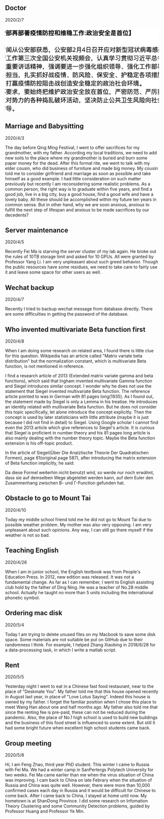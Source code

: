 ## Doctor 
2020/2/7

![](./images/liwenliang.jpg)

## Marriage and Babysitting
2020/4/3

The day before Qing Ming Festival, I went to offer sacrifices for my grandmother, with my father.
According my local traditions, we need to add new soils to the place where my grandmother is buried and burn some paper money for the dead.
After this formal rite, we went to talk with my elder cousin, who did business of furniture and made big money. My cousin told me to consider girlfriend and marriage as soon as possible and take
himself as a good example. I had little consideration on such matter previously but recently
I am reconsidering some realistic problems. As a common person, the right way is to graduate within five years, and find a good job, live in a big city, buy a good house, find a good wife
and have a lovely baby. All these should be accomplished within my future ten years in common sense. But in other hand, why we are soon anxious, anxious to fulfill the next step of lifespan
and anxious to be made sacrifices by our decedents?

## Server maintenance
2020/4/5

Recently Fei Ma is starving the server cluster of my lab again. He broke out the rules of 10TB
storage limit and asked for 10 GPUs. All were granted by Professor Yang Li. I am very unpleasant
about such greed behavior. Though the public resources have some residues, we need to take care
to fairly use it and leave some space for other users as well.

## Wechat backup
2020/4/7

Recently I tried to backup wechat message from database directly. There are
some difficulties in getting the password of the database.

## Who invented multivariate Beta function first
2020/4/8

When I am doing some research on related area, I found there is little clue
for this question. Wikipedia has an article called "Matrix variate beta distribution" but the normalization constant, which is multivariate Beta function,
is not mentioned in reference.

I find a research article of 2013 (Extended matrix variate gamma and beta functions), which said that Ingham invented multivariate
Gamma function and Siegel introduces similar concept. I wonder why he does not
use the statement that Siegel invented multivariate Beta function. The reference
article pointed to was in German with 81 pages long(1935). As I found out, the statement
made by Siegel is only a Lemma in his treatise. He introduces an identity related
with multivariate Beta function. But he does not consider this topic specifically,
let alone introduce the concept explicitly. Then the concept is used by later statisticians with little attribute (maybe it is just because I did not find
in detail) to Siegel. Using Google scholar I cannot find even the 2013 article which give references to Siegel's article. It is curious that Siegel is proficient
in number theory and his 81 pages long article is also mainly dealing with the
number theory topic. Maybe the Beta function extension is his off-topic product.

In the article of Siegel(Über Die Analztische Theorie Der Quadratischen Formen), page 61(original page 587), after introducing the matrix extension of Beta function implicitly, he said:

Da diese Formel weiterhin nicht benutzt wird, so werde nur noch erwähnt,
dass sie auf demselben Wege abgeleitet werden kann, auf dem Euler
den Zusammenhang zwischen B- und Γ-Function gefunden hat.


## Obstacle to go to Mount Tai
2020/4/10

Today my middle school friend told me he did not go to Mount Tai
due to possible weather problem. My mother was also very opposing.
I am very unpleasant about such opinions. Any way, I can still go
there myself if the weather is not so bad.

## Teaching English
2020/4/26

When I am in junior school, the English textbook was from People's Education Press.
In 2012, new edition was released. It was not a fundamental change. As far as I
can remember, I went to English assisting club hold by the father of Ding Ning. He was
a teacher of No.28 middle school. Actually he taught no more than 5 units including
the international phonetic symbol.

## Ordering mac disk
2020/5/4

Today I am trying to delete unused files on my Macbook to save some disk space.
Some materials are not suitable be put on GitHub due to their randomness I think.
For example, I helped Zhang Xiaobing in 2018/6/28 for a data-processing task, in which I write a matlab script.

## Rent
2020/5/5

Yesterday night I went to eat in a Chinese fast food restaurant, near to the
place of "Deskmate You". My father told me that this house opened recently
in August last year, in place of "Love Lotus Saying". Indeed this house is
owned by my father. I forget the familiar position when I chose this place
to meet Wang Han about one and half months ago. My father also told me
that since the renting fee is pre-paid, these can not be reduced during the
pandemic. Also, the place of No.1 high school is used to build new buildings
and the business of this food street is influenced to some extent. But still
it had some bright future when excellent high school students came back.

## Group meeting
2020/5/8

Hi, I am Feng Zhao, third year PhD student. This winter I came to Russia with Fei Ma. We had a winter camp in SanPertergs Polytech University for two weeks. Fei Ma came earlier than me when the virus situation of China was improving. I cam back to China on late Febrary when the situation of Russia and China was quite well. However, there were more than 10,000 confirmed cases each day in Russia and it would be difficult for Chinese to come back. After I came back to China, I stayed at home until now. My hometown is at ShanDong Province. I did some research on Infomation Theory Clustering and some Community Detection problems, guided by Professor Huang and Professor Ye Min.